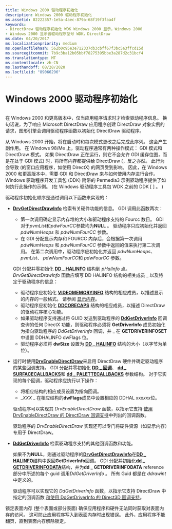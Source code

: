 ```yaml
---
title: Windows 2000 驱动程序初始化
description: Windows 2000 驱动程序初始化
ms.assetid: 82222357-1e5a-4aec-879a-68f19f3faa4f
keywords:
- DirectDraw 驱动程序初始化 WDK Windows 2000 显示，Windows 2000
- Windows 2000 显示器驱动程序型号 WDK，DirectDraw
ms.date: 04/20/2017
ms.localizationpriority: medium
ms.openlocfilehash: 562b0c95e3e712337db3cbff67f3bc5a3ffcd15d
ms.sourcegitcommit: 7b9c3ba12b05bbf78275395bbe3a287d2c31bcf4
ms.translationtype: MT
ms.contentlocale: zh-CN
ms.lasthandoff: 08/28/2020
ms.locfileid: "89066296"
---
```

# <a name="windows-2000-driver-initialization"></a>Windows 2000 驱动程序初始化


## <span id="ddk_windows_2000_driver_initialization_gg"></span><span id="DDK_WINDOWS_2000_DRIVER_INITIALIZATION_GG"></span>


在 Windows 2000 和更高版本中，仅当应用程序请求时才检索驱动程序信息。 换句话说，为了响应 Microsoft DirectDraw 应用程序创建 DirectDraw 对象实例的请求，图形引擎会调用驱动程序函数以初始化 DirectDraw 驱动程序。

从 Windows 2000 开始，将在启动时和每次模式更改之后完成此序列。 这会产生副作用。 在 Windows 98/Me 上，驱动程序通常有两种操作模式： GDI 模式和 DirectDraw 模式。 如果 DirectDraw 正在运行，则它不会允许 GDI 缓存位图，而是在处于 GDI 模式) 时，将所有内存都提供给 DirectDraw (，反之亦然。 此行为会导致 (的窗口应用程序，如使用 DirectX) 的网页受到影响。 因此，在 Windows 2000 和更高版本中，需要 GDI 和 DirectDraw 来与如何使用内存进行合作。 Windows 驱动程序开发工具包 (DDK) 附带的 Permedia3 示例驱动程序提供了如何执行此操作的示例。  (在 Windows 驱动程序工具包 WDK 之前的 DDK \[ \] 。 ) 

驱动程序初始化顺序是通过调用以下函数来实现的：

-   [**DrvGetDirectDrawInfo**](/windows/desktop/api/winddi/nf-winddi-drvgetdirectdrawinfo) 检索有关硬件功能的信息。 GDI 调用此函数两次：

    -   第一次调用确定显示内存堆的大小和驱动程序支持的 Fourcc 数目。 GDI 对于*pvmList*和*pdwFourCC*参数均为**NULL** 。 驱动程序只应初始化并返回 *pdwNumHeaps* 和 *pdwNumFourCC* 参数。
    -   在 GDI 分配显示内存和 FOURCC 内存后，会根据第一次调用 *pdwNumHeaps* 和 *pdwNumFourCC* 参数中返回的值来执行第二次调用。 在第二次调用中，驱动程序应初始化并返回 *pdwNumHeaps*、 *pvmList*、 *pdwNumFourCC*和 *pdwFourCC* 参数。

    GDI 分配并零初始化 [**DD \_ HALINFO**](/windows/desktop/api/ddrawint/ns-ddrawint-_dd_halinfo) 结构到 *pHalInfo* 点。 *DrvGetDirectDrawInfo* 函数应填写 DD HALINFO 结构的相关成员 \_ 以及特定于驱动程序的信息：

    -   驱动程序应初始化 [**VIDEOMEMORYINFO**](/windows/desktop/api/ddrawint/ns-ddrawint-_videomemoryinfo) 结构的相应成员，以描述显示的内存的一般格式。 请参阅 [显示内存](display-memory.md)。
    -   驱动程序应初始化 [**DDCORECAPS**](/windows/desktop/api/ddrawi/ns-ddrawi-_ddcorecaps) 结构的相应成员，以描述 DirectDraw 的驱动程序核心功能。
    -   如果驱动程序支持通过将 GUID 发送到驱动程序的 [**DdGetDriverInfo**](/windows/desktop/api/ddrawint/nc-ddrawint-pdd_getdriverinfo) 回调查询的任何 DirectX 功能，则驱动程序必须将 **GetDriverInfo** 成员初始化为指向驱动程序的 *DdGetDriverInfo* 回调，并 \_ 在 **GETDRIVERINFOSET**中设置 DDHALINFO dwFlags 位。
    -   驱动程序必须将 **dwSize** 设置为 [**DD \_ HALINFO**](/windows/desktop/api/ddrawint/ns-ddrawint-_dd_halinfo) 结构的大小（以字节为单位）。
-   运行时使用[**DrvEnableDirectDraw**](/windows/desktop/api/winddi/nf-winddi-drvenabledirectdraw)来启用 DirectDraw 硬件并确定驱动程序的某些回调支持。 GDI 分配并零初始化 [**DD \_ 回调**](/windows/desktop/api/ddrawint/ns-ddrawint-dd_callbacks)、 [**dd \_ SURFACECALLBACKS**](/windows/desktop/api/ddrawint/ns-ddrawint-dd_surfacecallbacks)和 [**dd \_ PALETTECALLBACKS**](/windows/desktop/api/ddrawint/ns-ddrawint-dd_palettecallbacks) 参数结构。 对于它实现的每个回调，驱动程序应执行以下操作：

    -   将相应结构的相应成员设置为指向回调。
    -   \_*XXX* \_ 在相应结构的**dwFlags**成员中设置相应的 DDHAL xxx*xxx*位。

    驱动程序可以实现其 *DrvEnableDirectDraw* 函数，以指示它支持 [使用 DrvEnableDirectDraw 的 DirectDraw 回调支持](directdraw-callback-support-using-drvenabledirectdraw.md)中列出的回调函数。

    驱动程序的 *DrvEnableDirectDraw* 实现还可以专门将硬件资源（如显示内存）专用于 DirectDraw。

-   [**DdGetDriverInfo**](/windows/desktop/api/ddrawint/nc-ddrawint-pdd_getdriverinfo) 检索驱动程序支持的其他回调函数和功能。

    如果不为**NULL**，则通过驱动程序的[**DrvGetDirectDrawInfo**](/windows/desktop/api/winddi/nf-winddi-drvgetdirectdrawinfo)在[**DD \_ HALINFO**](/windows/desktop/api/ddrawint/ns-ddrawint-_dd_halinfo)结构中返回**GetDriverInfo**回调。 GDI 分配并初始化[**dd \_ GETDRIVERINFODATA**](/windows/desktop/api/ddrawint/ns-ddrawint-_dd_getdriverinfodata)结构，并为**dd \_ GETDRIVERINFODATA** reference 部分中所述的每个 guid 调用*DdGetDriverInfo* 。 所有 Guid 都是在 *ddrawint*中定义的。

    驱动程序可以实现它的 *DdGetDriverInfo* 函数，以指示它支持 DirectDraw 中指定的回调函数 [和使用 DdGetDriverInfo 的 Direct3D 回调支持](directdraw-and-direct3d-callback-support-using-ddgetdriverinfo.md)。

锁定表面内存 (整个表面或部分表面) 确保应用程序和硬件无法同时获取对表面内存的访问。 这可防止应用程序写入到表面内存时出现错误。 此外，应用程序不能翻页，直到表面内存解除锁定。

 

